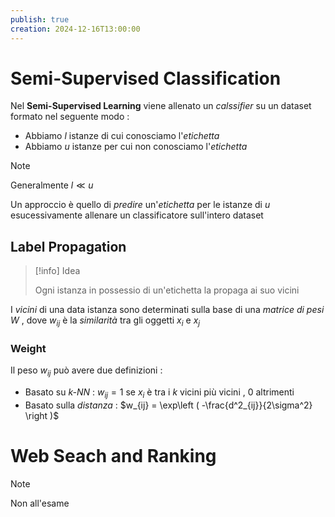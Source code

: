 ```yaml
---
publish: true
creation: 2024-12-16T13:00:00
---
```

# Semi-Supervised Classification

Nel **Semi-Supervised Learning** viene allenato un *calssifier* su un dataset formato nel seguente modo : 
+ Abbiamo $l$ istanze di cui conosciamo l'*etichetta*
+ Abbiamo $u$ istanze per cui non conosciamo l'*etichetta*

>[!note] 
>Generalmente $l \ll u$ 

Un approccio è quello di *predire* un'*etichetta* per le istanze di $u$ esucessivamente allenare un classificatore sull'intero dataset 
## Label Propagation

>[!info] Idea
>
>Ogni istanza in possessio di un'etichetta la propaga ai suo vicini


I *vicini* di una data istanza sono determinati sulla base di una *matrice di pesi* $W$ , dove $w_{ij}$ è la *similarità* tra gli oggetti $x_i$ e $x_j$ 

### Weight

Il peso $w_{ij}$ può avere due definizioni : 
+ Basato su *k-NN* : 
	$w_{ij} = 1$ se $x_i$ è tra i $k$ vicini più vicini , $0$ altrimenti 
+ Basato sulla *distanza* : 
	$w_{ij} = \exp\left ( -\frac{d^2_{ij}}{2\sigma^2} \right )$


# Web Seach and Ranking

>[!note] 
>Non all'esame

